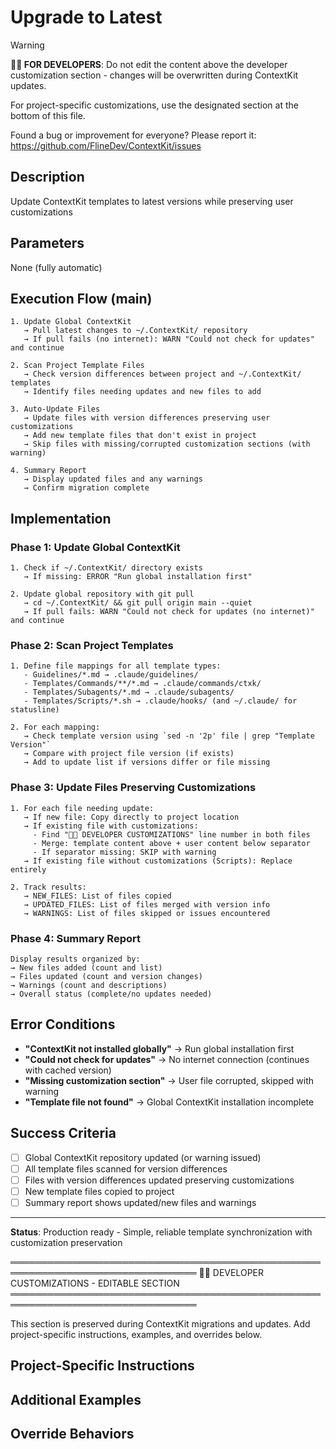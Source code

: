 # Upgrade to Latest
<!-- Template Version: 0 | ContextKit: 0.0.0 | Updated: 2025-09-13 -->

> [!WARNING]
> **👩‍💻 FOR DEVELOPERS**: Do not edit the content above the developer customization section - changes will be overwritten during ContextKit updates.
>
> For project-specific customizations, use the designated section at the bottom of this file.
>
> Found a bug or improvement for everyone? Please report it: https://github.com/FlineDev/ContextKit/issues

## Description
Update ContextKit templates to latest versions while preserving user customizations

## Parameters
None (fully automatic)

## Execution Flow (main)
```
1. Update Global ContextKit
   → Pull latest changes to ~/.ContextKit/ repository
   → If pull fails (no internet): WARN "Could not check for updates" and continue

2. Scan Project Template Files
   → Check version differences between project and ~/.ContextKit/ templates
   → Identify files needing updates and new files to add

3. Auto-Update Files
   → Update files with version differences preserving user customizations
   → Add new template files that don't exist in project
   → Skip files with missing/corrupted customization sections (with warning)

4. Summary Report
   → Display updated files and any warnings
   → Confirm migration complete
```

## Implementation

### Phase 1: Update Global ContextKit
```
1. Check if ~/.ContextKit/ directory exists
   → If missing: ERROR "Run global installation first"

2. Update global repository with git pull
   → cd ~/.ContextKit/ && git pull origin main --quiet
   → If pull fails: WARN "Could not check for updates (no internet)" and continue
```

### Phase 2: Scan Project Templates
```
1. Define file mappings for all template types:
   - Guidelines/*.md → .claude/guidelines/
   - Templates/Commands/**/*.md → .claude/commands/ctxk/
   - Templates/Subagents/*.md → .claude/subagents/
   - Templates/Scripts/*.sh → .claude/hooks/ (and ~/.claude/ for statusline)

2. For each mapping:
   → Check template version using `sed -n '2p' file | grep "Template Version"`
   → Compare with project file version (if exists)
   → Add to update list if versions differ or file missing
```

### Phase 3: Update Files Preserving Customizations
```
1. For each file needing update:
   → If new file: Copy directly to project location
   → If existing file with customizations:
     - Find "👩‍💻 DEVELOPER CUSTOMIZATIONS" line number in both files
     - Merge: template content above + user content below separator
     - If separator missing: SKIP with warning
   → If existing file without customizations (Scripts): Replace entirely

2. Track results:
   → NEW_FILES: List of files copied
   → UPDATED_FILES: List of files merged with version info
   → WARNINGS: List of files skipped or issues encountered
```

### Phase 4: Summary Report
```
Display results organized by:
→ New files added (count and list)
→ Files updated (count and version changes)
→ Warnings (count and descriptions)
→ Overall status (complete/no updates needed)
```

## Error Conditions

- **"ContextKit not installed globally"** → Run global installation first
- **"Could not check for updates"** → No internet connection (continues with cached version)
- **"Missing customization section"** → User file corrupted, skipped with warning
- **"Template file not found"** → Global ContextKit installation incomplete

## Success Criteria

- [ ] Global ContextKit repository updated (or warning issued)
- [ ] All template files scanned for version differences
- [ ] Files with version differences updated preserving customizations
- [ ] New template files copied to project
- [ ] Summary report shows updated/new files and warnings

---

**Status**: Production ready - Simple, reliable template synchronization with customization preservation

════════════════════════════════════════════════════════════════════════════════
👩‍💻 DEVELOPER CUSTOMIZATIONS - EDITABLE SECTION
════════════════════════════════════════════════════════════════════════════════

This section is preserved during ContextKit migrations and updates.
Add project-specific instructions, examples, and overrides below.

## Project-Specific Instructions

<!-- Add project-specific guidance here -->

## Additional Examples

<!-- Add examples specific to your project here -->

## Override Behaviors

<!-- Document any project-specific overrides here -->